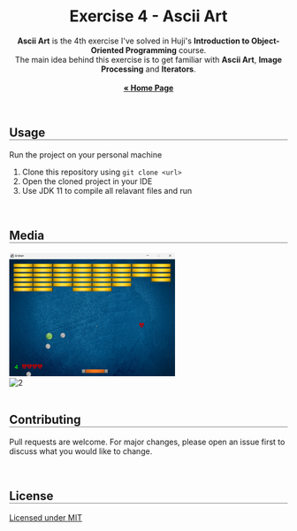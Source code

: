<div align="center">
  <h1 align="center" style="border-bottom: none"><b>Exercise 4</b> - Ascii Art</h1>

  <p align="center">
    <b>Ascii Art</b> is the 4th exercise I've solved in Huji's <b>Introduction to Object-Oriented Programming</b> course.
    <br>
    The main idea behind this exercise is to get familiar with <b>Ascii Art</b>, <b>Image Processing</b> and <b>Iterators</b>.
    <br>
    <br>
    <a href="https://github.com/LielAmar/Introduction-to-OOP"><strong>« Home Page</strong></a>
    <br>
  </p>
</div>

<br>

<div align="left">
  <h2 align="left" style="border-bottom: 1px solid gray">Usage</h2>

  <p>Run the project on your personal machine</p>
  <ol align="left">
    <li>Clone this repository using <code>git clone &lt;url&gt;</code></li>
    <li>Open the cloned project in your IDE</li>
    <li>Use JDK 11 to compile all relavant files and run</li>
  </ol>
</div>

<br>

<div align="left">
  <h2 align="left" style="border-bottom: 1px solid gray">Media</h2>

  <div align="left">
    <img src="./media/1.png" alt="1" width="300px" />
    <br/>
    <img src="./media/1.jpg" alt="2" width="300px" />
  </div>
</div>

<br>

<div align="left">
  <h2 align="left" style="border-bottom: 1px solid gray">Contributing</h2>

  <p align="left">
    Pull requests are welcome. For major changes, please open an issue first to discuss what you would like to change.
  </p>
</div>

<br>

<div align="left">
  <h2 align="left" style="border-bottom: 1px solid gray">License</h2>

  <p align="left">
    <a href="https://choosealicense.com/licenses/mit/">Licensed under MIT</a>
  </p>
</div>

